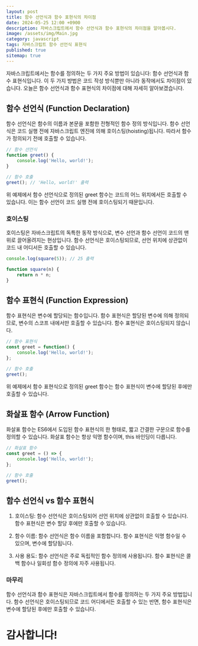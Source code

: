 ```yaml
---
layout: post
title: 함수 선언식과 함수 표현식의 차이점
date: 2024-05-25 12:00 +0900
description: 자바스크립트에서 함수 선언식과 함수 표현식의 차이점을 알아봅시다.
image: /assets/img/Main.jpg
category: javascript
tags: 자바스크립트 함수 선언식 표현식
published: true
sitemap: true
---
```


자바스크립트에서는 함수를 정의하는 두 가지 주요 방법이 있습니다: 함수 선언식과 함수 표현식입니다. 이 두 가지 방법은 코드 작성 방식뿐만 아니라 동작에서도 차이점이 있습니다. 오늘은 함수 선언식과 함수 표현식의 차이점에 대해 자세히 알아보겠습니다.

## 함수 선언식 (Function Declaration)
함수 선언식은 함수의 이름과 본문을 포함한 전형적인 함수 정의 방식입니다. 함수 선언식은 코드 실행 전에 자바스크립트 엔진에 의해 호이스팅(hoisting)됩니다. 따라서 함수가 정의되기 전에 호출할 수 있습니다.
```javascript
// 함수 선언식
function greet() {
    console.log('Hello, world!');
}

// 함수 호출
greet(); // 'Hello, world!' 출력
```
위 예제에서 함수 선언식으로 정의된 greet 함수는 코드의 어느 위치에서든 호출할 수 있습니다. 이는 함수 선언이 코드 실행 전에 호이스팅되기 때문입니다.

### 호이스팅
호이스팅은 자바스크립트의 독특한 동작 방식으로, 변수 선언과 함수 선언이 코드의 맨 위로 끌어올려지는 현상입니다. 함수 선언식은 호이스팅되므로, 선언 위치에 상관없이 코드 내 어디서든 호출할 수 있습니다.
```javascript
console.log(square(5)); // 25 출력

function square(n) {
    return n * n;
}
```

## 함수 표현식 (Function Expression)
함수 표현식은 변수에 할당되는 함수입니다. 함수 표현식은 할당된 변수에 의해 정의되므로, 변수의 스코프 내에서만 호출할 수 있습니다. 함수 표현식은 호이스팅되지 않습니다.
```javascript
// 함수 표현식
const greet = function() {
    console.log('Hello, world!');
};

// 함수 호출
greet();
```
위 예제에서 함수 표현식으로 정의된 greet 함수는 함수 표현식이 변수에 할당된 후에만 호출할 수 있습니다.


## 화살표 함수 (Arrow Function)
화살표 함수는 ES6에서 도입된 함수 표현식의 한 형태로, 짧고 간결한 구문으로 함수를 정의할 수 있습니다. 화살표 함수는 항상 익명 함수이며, this 바인딩이 다릅니다.
```javascript
// 화살표 함수
const greet = () => {
    console.log('Hello, world!');
};

// 함수 호출
greet();
```

## 함수 선언식 vs 함수 표현식
1. 호이스팅:
함수 선언식은 호이스팅되어 선언 위치에 상관없이 호출할 수 있습니다.
함수 표현식은 변수 할당 후에만 호출할 수 있습니다.

2. 함수 이름:
함수 선언식은 함수 이름을 포함합니다.
함수 표현식은 익명 함수일 수 있으며, 변수에 할당됩니다.

3. 사용 용도:
함수 선언식은 주로 독립적인 함수 정의에 사용됩니다.
함수 표현식은 콜백 함수나 일회성 함수 정의에 자주 사용됩니다.


### 마무리
함수 선언식과 함수 표현식은 자바스크립트에서 함수를 정의하는 두 가지 주요 방법입니다. 함수 선언식은 호이스팅되므로 코드 어디에서든 호출할 수 있는 반면, 함수 표현식은 변수에 할당된 후에만 호출할 수 있습니다.
# 감사합니다!
